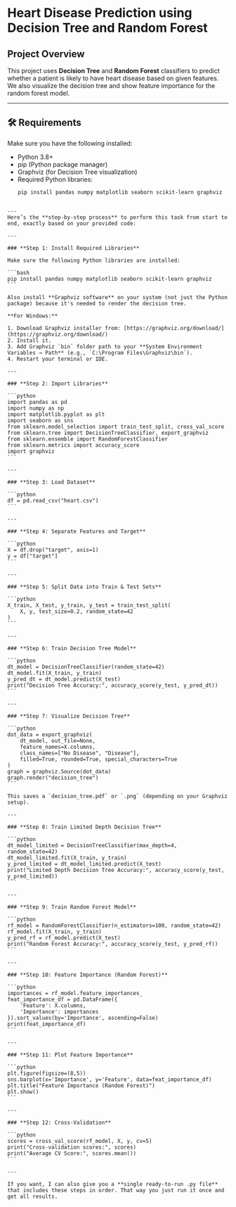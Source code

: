 
# Heart Disease Prediction using Decision Tree and Random Forest

##  Project Overview
This project uses **Decision Tree** and **Random Forest** classifiers to predict whether a patient is likely to have heart disease based on given features.  
We also visualize the decision tree and show feature importance for the random forest model.

---

## 🛠 Requirements

Make sure you have the following installed:

- Python 3.8+  
- pip (Python package manager)
- Graphviz (for Decision Tree visualization)
- Required Python libraries:
  ```bash
  pip install pandas numpy matplotlib seaborn scikit-learn graphviz
````

---
Here’s the **step-by-step process** to perform this task from start to end, exactly based on your provided code:

---

### **Step 1: Install Required Libraries**

Make sure the following Python libraries are installed:

```bash
pip install pandas numpy matplotlib seaborn scikit-learn graphviz
```

Also install **Graphviz software** on your system (not just the Python package) because it's needed to render the decision tree.

**For Windows:**

1. Download Graphviz installer from: [https://graphviz.org/download/](https://graphviz.org/download/)
2. Install it.
3. Add Graphviz `bin` folder path to your **System Environment Variables → Path** (e.g., `C:\Program Files\Graphviz\bin`).
4. Restart your terminal or IDE.

---

### **Step 2: Import Libraries**

```python
import pandas as pd
import numpy as np
import matplotlib.pyplot as plt
import seaborn as sns
from sklearn.model_selection import train_test_split, cross_val_score
from sklearn.tree import DecisionTreeClassifier, export_graphviz
from sklearn.ensemble import RandomForestClassifier
from sklearn.metrics import accuracy_score
import graphviz
```

---

### **Step 3: Load Dataset**

```python
df = pd.read_csv("heart.csv")
```

---

### **Step 4: Separate Features and Target**

```python
X = df.drop("target", axis=1)
y = df["target"]
```

---

### **Step 5: Split Data into Train & Test Sets**

```python
X_train, X_test, y_train, y_test = train_test_split(
    X, y, test_size=0.2, random_state=42
)
```

---

### **Step 6: Train Decision Tree Model**

```python
dt_model = DecisionTreeClassifier(random_state=42)
dt_model.fit(X_train, y_train)
y_pred_dt = dt_model.predict(X_test)
print("Decision Tree Accuracy:", accuracy_score(y_test, y_pred_dt))
```

---

### **Step 7: Visualize Decision Tree**

```python
dot_data = export_graphviz(
    dt_model, out_file=None,
    feature_names=X.columns,
    class_names=["No Disease", "Disease"],
    filled=True, rounded=True, special_characters=True
)
graph = graphviz.Source(dot_data)
graph.render("decision_tree")
```

This saves a `decision_tree.pdf` or `.png` (depending on your Graphviz setup).

---

### **Step 8: Train Limited Depth Decision Tree**

```python
dt_model_limited = DecisionTreeClassifier(max_depth=4, random_state=42)
dt_model_limited.fit(X_train, y_train)
y_pred_limited = dt_model_limited.predict(X_test)
print("Limited Depth Decision Tree Accuracy:", accuracy_score(y_test, y_pred_limited))
```

---

### **Step 9: Train Random Forest Model**

```python
rf_model = RandomForestClassifier(n_estimators=100, random_state=42)
rf_model.fit(X_train, y_train)
y_pred_rf = rf_model.predict(X_test)
print("Random Forest Accuracy:", accuracy_score(y_test, y_pred_rf))
```

---

### **Step 10: Feature Importance (Random Forest)**

```python
importances = rf_model.feature_importances_
feat_importance_df = pd.DataFrame({
    'Feature': X.columns,
    'Importance': importances
}).sort_values(by='Importance', ascending=False)
print(feat_importance_df)
```

---

### **Step 11: Plot Feature Importance**

```python
plt.figure(figsize=(8,5))
sns.barplot(x='Importance', y='Feature', data=feat_importance_df)
plt.title("Feature Importance (Random Forest)")
plt.show()
```

---

### **Step 12: Cross-Validation**

```python
scores = cross_val_score(rf_model, X, y, cv=5)
print("Cross-validation scores:", scores)
print("Average CV Score:", scores.mean())
```

---

If you want, I can also give you a **single ready-to-run .py file** that includes these steps in order. That way you just run it once and get all results.



